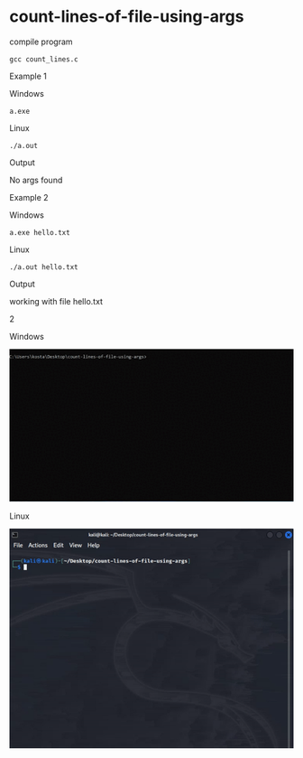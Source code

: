 # count-lines-of-file-using-args

compile program 
```
gcc count_lines.c
```


Example 1

Windows

```
a.exe
```

Linux

```
./a.out 
```

Output 

No args found


Example 2

Windows

```
a.exe hello.txt
```

Linux
```
./a.out hello.txt
```

Output 

working with file hello.txt

2




Windows 


![](https://github.com/Koxalk/count-lines-of-file-using-args/blob/main/ezgif-5-6054846acb.gif)


Linux

![](https://github.com/Koxalk/count-lines-of-file-using-args/blob/main/gif.gif)
